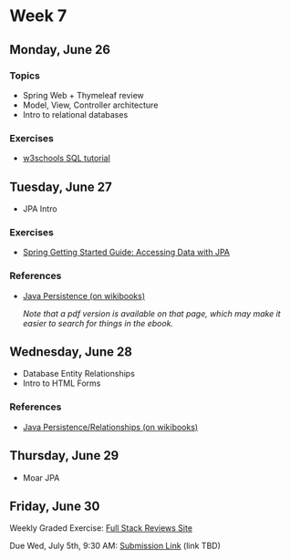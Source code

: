 # Week 7

## Monday, June 26

### Topics

- Spring Web + Thymeleaf review
- Model, View, Controller architecture
- Intro to relational databases

### Exercises

- [w3schools SQL tutorial](https://www.w3schools.com/sql/default.asp)

## Tuesday, June 27

- JPA Intro

### Exercises

- [Spring Getting Started Guide: Accessing Data with JPA](https://spring.io/guides/gs/accessing-data-jpa/)

### References

- [Java Persistence (on wikibooks)](https://en.wikibooks.org/wiki/Java_Persistence)

	*Note that a pdf version is available on that page, which may make it easier to search for things in the ebook.*

## Wednesday, June 28

- Database Entity Relationships
- Intro to HTML Forms 

### References

- [Java Persistence/Relationships (on wikibooks)](https://en.wikibooks.org/wiki/Java_Persistence/Relationships)

## Thursday, June 29

- Moar JPA

## Friday, June 30

Weekly Graded Exercise: [Full Stack Reviews Site](../exercises/reviews-site-full-stack/)

Due Wed, July 5th, 9:30 AM: [Submission Link](#) (link TBD)
